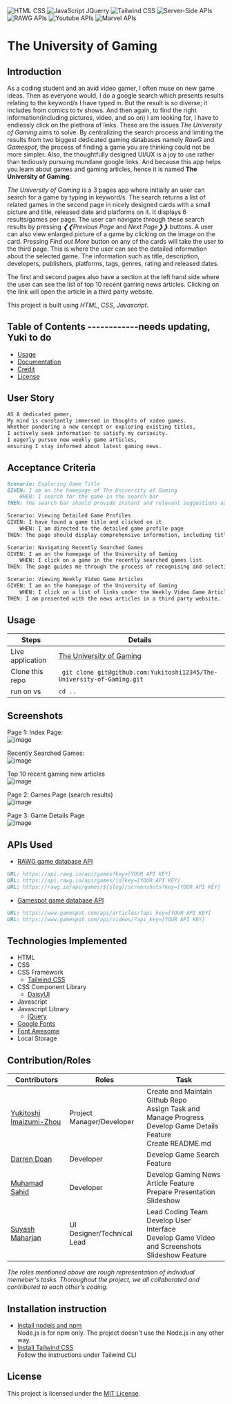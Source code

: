 ![HTML CSS](https://img.shields.io/badge/HTML-CSS-blue) ![JavaScript JQuerry](https://img.shields.io/badge/Javascript-JQuery-orange) ![Tailwind CSS](https://img.shields.io/badge/Tailwind-CSS-green) ![Server-Side APIs](https://img.shields.io/badge/Server-SideAPIs-black) ![RAWG APIs](https://img.shields.io/badge/RAWG-APIs-black) ![Youtube APIs](https://img.shields.io/badge/Youtube-APIs-black) ![Marvel APIs](https://img.shields.io/badge/Marvel-APIs-black) 


# The University of Gaming

## Introduction

As a coding student and an avid video gamer, I often muse on new game ideas. Then as everyone would, I do a google search which presents results relating to the keyword/s I have typed in. But the result is so diverse; it includes from comics to tv shows. And then again, to find the right information(including pictures, video, and so on) I am looking for, I have to endlessly click on the plethora of links. These are the issues *The University of Gaming* aims to solve. By centralizing the search process and limiting the results from two biggest dedicated gaming databases namely *RawG* and *Gamespot*, the process of finding a game you are thinking could not be more simpler. Also, the thoughtfully designed UI/UX is a joy to use rather than tediously pursuing mundane google links. And because this app helps you learn about games and gaming articles, hence it is named **The University of Gaming**.

*The University of Gaming* is a 3 pages app where initially an user can search for a game by typing in keyword/s. The search returns a list of related games in the second page in nicely designed cards with a small picture and title, released date and platforms on it. It displays 6 results/games per page. The user can navigate through these search results by pressing *❮❮Previous Page* and *Next Page❯❯* buttons. A user can also view enlarged picture of a game by clicking on the image on the card. Pressing *Find out More* button on any of the cards will take the user to the third page. This is where the user can see the detailed information about the selected game. The information such as title, description, developers, publishers, platforms, tags, genres, rating and released dates.

The first and second pages also have a section at the left hand side where the user can see the list of top 10 recent gaming news articles. Clicking on the link will open the article in a third party website.

This project is built using *HTML*, *CSS*, *Javascript*.



## Table of Contents ------------needs updating, Yuki to do

- [Usage](#Usage)
- [Documentation](#Documentation)
- [Credit](#Credit)
- [License](#license)

## User Story
```md
AS A dedicated gamer,
My mind is constantly immersed in thoughts of video games.
Whether pondering a new concept or exploring existing titles,
I actively seek information to satisfy my curiosity. 
I eagerly pursue new weekly game articles, 
ensuring I stay informed about latest gaming news.
```

## Acceptance Criteria
```md
Scenario: Exploring Game Title
GIVEN: I am on the homepage of The University of Gaming
	WHEN: I search for the game in the search bar
THEN: The search bar should provide instant and relevant suggestions as I type, guiding me through the process of recognising and selecting the game title I am looking for.

Scenario: Viewing Detailed Game Profiles
GIVEN: I have found a game title and clicked on it
	WHEN: I am directed to the detailed game profile page
THEN: The page should display comprehensive information, including title, released date, platforms, developers, publishers, tags, rating, genres, images and a video of the game.  

Scenario: Navigating Recently Searched Games
GIVEN: I am on the homepage of the University of Gaming
	WHEN: I click on a game in the recently searched games list
THEN: The page guides me through the process of recognising and selecting the game title I am looking for.

Scenario: Viewing Weekly Video Game Articles
GIVEN: I am on the homepage of the University of Gaming
	WHEN: I click on a list of links under the Weekly Video Game Articles
THEN: I am presented with the news articles in a third party website.
```
## Usage

| Steps                | Details                                                                  |
| -------------------- | ------------------------------------------------------------------------ |
| Live application |  [The University of Gaming](https://yukitoshi12345.github.io/The-University-of-Gaming/)                                                           |
| Clone this repo      | ` git clone git@github.com:Yukitoshi12345/The-University-of-Gaming.git` |
| run on vs | ` cd .. `                                                           |


## Screenshots
Page 1: Index Page:             
![image](assets/screenshots/index.png)

Recently Searched Games:                 
![image](assets/screenshots/ls.png)

Top 10 recent gaming new articles               
![image](assets/screenshots/articles.png)

Page 2: Games Page (search results)               
![image](assets/screenshots/games.png)

Page 3: Game Details Page                
![image](assets/screenshots/details.png)


## APIs Used
- [RAWG game database API](https://rawg.io/apidocs)  
```md   
URL: https://api.rawg.io/api/games?key=[YOUR API KEY]
URL: https://api.rawg.io/api/games/id?key=[YOUR API KEY]
URL: https://rawg.io/api/games/${slug}/screenshots?key=[YOUR API KEY]
```          

- [Gamespot game database API](https://www.gamespot.com/api/) 
```md          
URL: https://www.gamespot.com/api/articles/?api_key=[YOUR API KEY]
URL: https://www.gamespot.com/api/videos/?api_key=[YOUR API KEY]
```             

## Technologies Implemented
- HTML
- CSS
- CSS Framework
	- [Tailwind CSS](https://tailwindcss.com/)
- CSS Component Library
	- [DaisyUI](https://daisyui.com/)
- Javascript
- Javascript Library
	- [jQuery](https://jquery.com/)
- [Google Fonts](https://fonts.google.com/)
- [Font Awesome](https://fontawesome.com/)
- Local Storage


## Contribution/Roles

| Contributors                                                  | Roles                        | Task
| --------------------                                          | -------------------------    |---------------------------------------------  	|
| [Yukitoshi Imaizumi-Zhou](https://github.com/yukitoshi12345)  | Project Manager/Developer	   | Create and Maintain Github Repo<br>Assign  Task and Manage Progress<br>Develop Game Details Feature<br>Create README.md|
| [Darren Doan](https://github.com/darrendoan)                  | Developer                    | Develop Game Search Feature |
| [Muhamad Sahid](https://github.com/BrxwnSugxr)                | Developer     			   | Develop Gaming News Article Feature<br> Prepare Presentation Slideshow  |
| [Suyash Maharjan](https://github.com/SimpleSuyash)            | UI Designer/Technical Lead   |  Lead Coding Team <br> Develop User Interface <br> Develop Game Video and Screenshots Slideshow Feature|

*The roles mentioned above are rough representation of individual memeber's tasks. Thoroughout the project, we all collaborated and contributed to each other's coding.*

## Installation instruction      
- [Install nodejs and npm](https://nodejs.org/en/download)    
Node.js is for npm only. The project doesn't use the Node.js in any other way.
- [Install Tailwind CSS](https://tailwindcss.com/docs/installation)   
Follow the instructions under Tailwind CLI


## License
This project is licensed under the [MIT License](https://github.com/Yukitoshi12345/The-University-of-Gaming/blob/main/LICENSE).
